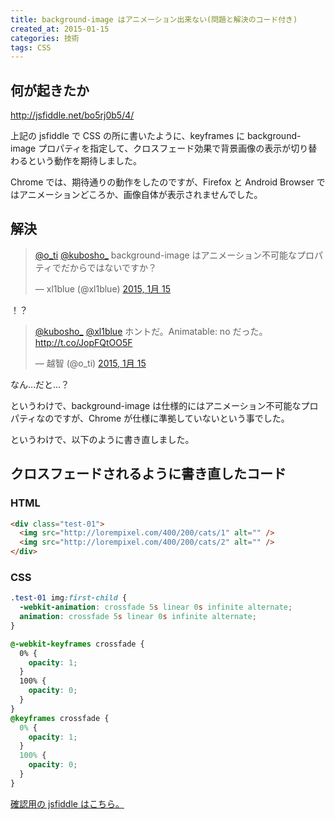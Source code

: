 ```yaml
---
title: background-image はアニメーション出来ない(問題と解決のコード付き)
created_at: 2015-01-15
categories: 技術
tags: CSS
---
```


## 何が起きたか

http://jsfiddle.net/bo5rj0b5/4/

上記の jsfiddle で CSS の所に書いたように、keyframes に background-image プロパティを指定して、クロスフェード効果で背景画像の表示が切り替わるという動作を期待しました。

Chrome では、期待通りの動作をしたのですが、Firefox と Android Browser ではアニメーションどころか、画像自体が表示されませんでした。

## 解決

<blockquote class="twitter-tweet" lang="ja"><p><a href="https://twitter.com/o_ti">@o_ti</a> <a href="https://twitter.com/kubosho_">@kubosho_</a> background-image はアニメーション不可能なプロパティでだからではないですか？</p>&mdash; xl1blue (@xl1blue) <a href="https://twitter.com/xl1blue/status/555695483037822977">2015, 1月 15</a></blockquote>

！？

<blockquote class="twitter-tweet" lang="ja"><p><a href="https://twitter.com/kubosho_">@kubosho_</a> <a href="https://twitter.com/xl1blue">@xl1blue</a> ホントだ。Animatable: no だった。<a href="http://t.co/JopFQtOO5F">http://t.co/JopFQtOO5F</a></p>&mdash; 越智 (@o_ti) <a href="https://twitter.com/o_ti/status/555696632675594240">2015, 1月 15</a></blockquote>

なん…だと…？

というわけで、background-image は仕様的にはアニメーション不可能なプロパティなのですが、Chrome が仕様に準拠していないという事でした。

というわけで、以下のように書き直しました。

## クロスフェードされるように書き直したコード

### HTML

```html
<div class="test-01">
  <img src="http://lorempixel.com/400/200/cats/1" alt="" />
  <img src="http://lorempixel.com/400/200/cats/2" alt="" />
</div>
```

### CSS

```css
.test-01 img:first-child {
  -webkit-animation: crossfade 5s linear 0s infinite alternate;
  animation: crossfade 5s linear 0s infinite alternate;
}

@-webkit-keyframes crossfade {
  0% {
    opacity: 1;
  }
  100% {
    opacity: 0;
  }
}
@keyframes crossfade {
  0% {
    opacity: 1;
  }
  100% {
    opacity: 0;
  }
}
```

[確認用の jsfiddle はこちら。](http://jsfiddle.net/bo5rj0b5/7/)
